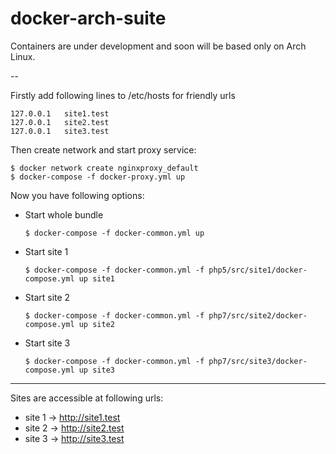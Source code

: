 # docker-arch-suite

Containers are under development and soon will be based only on Arch Linux.

--

Firstly add following lines to /etc/hosts for friendly urls

    127.0.0.1   site1.test
    127.0.0.1   site2.test
    127.0.0.1   site3.test

Then create network and start proxy service:

    $ docker network create nginxproxy_default
    $ docker-compose -f docker-proxy.yml up

Now you have following options:

- Start whole bundle

      $ docker-compose -f docker-common.yml up

- Start site 1

      $ docker-compose -f docker-common.yml -f php5/src/site1/docker-compose.yml up site1

- Start site 2

      $ docker-compose -f docker-common.yml -f php7/src/site2/docker-compose.yml up site2

- Start site 3

      $ docker-compose -f docker-common.yml -f php7/src/site3/docker-compose.yml up site3

---

Sites are accessible at following urls:

 - site 1 -> http://site1.test
 - site 2 -> http://site2.test
 - site 3 -> http://site3.test

